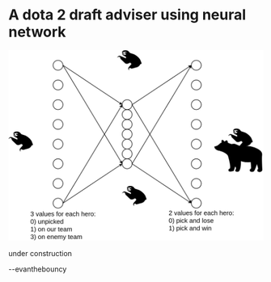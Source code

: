 # A dota 2 draft adviser using neural network


![alt text](https://raw.githubusercontent.com/evanthebouncy/dota_draft_advisor/master/embedded_pix/draw_io_diagram.png)

under construction

<!---

## Word 2 Vec (what is this!?)

Word2Vec is an embedding technique in NLP (natural language proccessing) where,
using a large textual corpus, words are "embedded" into a dense subspace where
"similar" words are closer together. 

https://en.wikipedia.org/wiki/Word2vec

On a high level, given a large body of text (a corpus), two words are
considered "similar" if they have similar context of surrounding words. So for
example, if I have two sentences "I love my cat, he is cute" and "I love my
dog, he is cute", then "cat" and "dog" are similar to each other because they
share the same surrounding word context "I love \_\_\_, he is cute".

As you can see this process can be kind of whacky, because if I had another
sentence in the corpus saying "I love my boyfriend / girlfriend, he/she is
cute" then all of a sudden your boyfriend/girlfriend is similar to that of a
cat/dog. 

However, you would hope that there will be other sentences like "a cat is a
small four legged creature" and "a dog is a small furry companion", so that
overall, on average, "cat" is much similar to "dog" than your "boyfriend /
girlfriend".

## Word 2 Vec with respect to dota

With what word2vec in mind, let us see how this might be a useful notion in
Dota. How might we deem two heros similar to each other? Well, one way to do it
is if they share the same "role" in a team. For example, lion and rhasta are
very similar, both often drafted for being supports with good disables. That
being said, one would expect given a draft, one can substitute out lion for
rhasta, and vice versa.

Consider a draft [lion, ogre, OD, mirana, void], now we can substitute out lion
for rhasta, obtaining [rhasta, ogre, OD, mirana, void]. You see these two
drafts are not substantially different, and for that reason, lion and rhasta
are not substantially different.

Formally, the shared contexts is [ogre, OD, mirana, void] for both rhasta and
lion in the preceeding example. Because their contexts are similar, those two
heros are similar. Over thousands of games, we hope that this primitive notion
of similarity would manifest itself into strong patterns, such that we'll find
many interesting similarities.

## Training Procedure

For the technically inclined, this is the training procedure. Similar to how
W2V is trained, we will use a hero to predict its team. Concretely speaking,
given "lion", can we guess [ogre, OD, mirana, void]?  This almost impossible
task is exactly the training objective for our neural network. We feed it with
"lion", and we demand it to produce the other 4 heros on the team, [ogre, OD,
mirana, void]. 

Specifically, we first "embed" the input lion into a low-dimensional vector
space, say 20 dimension, and use this hidden vector to generate the full team
in turn. At first this embedding might seem like an extra step, but I will now
explain why it is actually very useful!

Remember that both "lion" and "rhasta" are tasked into generating the same
context of [ogre, OD, mirana, void]. By transforming them into a
low-dimensional vector space, we're losing information. That is to say, in the
embedded space, we no longer can remember "lion" and "rhasta" distinctly from
each other. The only way out of this is remembering something more general as
"support with strong disables" in the embedded space, this way the neural
network encodes similar information, but with less bits.  If the embedded
vector space sufficiently small, "lion" and "rhasta" will have no choice but to
be collapsed into similar low dimensional vector. This low dimensional vector,
the "embedding", is then used to generate similar team contexts.

For the really nitty gritty details, the input "lion" is encoded as a 1-hot
vector, where the size of the vector is 121, the total number of dota hero
indexes (some are missing but no matter). The output team [ogre, OD, mirana,
void] is encoded as a multi-hot bag-of-word vector, also of size 121, with 1
occuring at the index of ogre, OD, mirana, and void. The embedded space is
simply a 20 dimensional vector.

So there you have it, 1 hot input of dimension 121, 20 dimensional latent
representation, bag-of-word output of dimension 121. Error is measured as
xentropy on each output bit. Simple enough. 

The resulted embedding can be used for various fun stuff like similarity, or
plotted in 2D if we first reduce the dimension with tsne.

Incidentally, these are the top 4 similar hero to rhasta:

    (0.0, u'Shadow Shaman')
    (0.32796648, u'Keeper of the Light')
    (0.46663746, u'Rubick')
    (0.47017339, u'Dark Willow')
    (0.48853499, u'Lion')
    (0.50325406, u'Jakiro')

As you can see, Lion is not exactly the same, but it seems to be a group of supports.

We can also look at what are the similar hero to axe:

    (0.0, u'Axe')
    (0.3325673, u'Lycan')
    (0.36000824, u'Centaur Warrunner')
    (0.39020795, u'Lich')
    (0.39779869, u'Beastmaster')
    (0.40312102, u'Venomancer')
    (0.40369415, u'Riki')
    (0.4046663, u'Tusk')
    (0.41234338, u'Slardar')
    (0.41594386, u'Undying')

So perhapse a smattering of offlane heros and jungle heros.

You can modify the file query\_embeddings.py for these kind of similarities, you do not need any tensorflow as the embeddings are stored already in hero\_embeddings.p

## Some files and what they do if you want to mess with the code

### scrape_games.py
scrape opendota api for radiant/dire draft and winning team. For this project, only the drafts
are used, the winning / losing are ignored

### scrape_hero.py
scrape the opendota api for hero indexes

### data.py
sample a random team draft and produce the following input-output pairs

1-hot encoded single hero to a bag-of-word (multi-hot) encoded teammate drafts

### model.py
the neural network model as described, see code for more detail, I assume if you're looking at this you know what you're doing. The tricky part is the index-by-index xentropy loss function where some tensorflow hackery happens, the rest is simple enough.

### script_train.py
trains the model, stores the ckpt files under the models/ directory, which
doesn't exist in the repo cuz I didn't want to add the actual models to github,
it's fairly large

### get_embedding.py
save the embedding into a pickle file

### query_embedding.py
Play with this file for different embedding tasks such as finding which heros
are similar to another, also give the 2d t-sne representatino for
visualization. This is the most useful file to look at first.

### hero_embeddings.p
The stored pickle file for trained hero embeddings. You can use it as is, does not require tensorflow as it is already trained and stored here.

### drawings/
Some simple drawing on a html5 canvas. Change the file data\_vis.js to draw different pictures. There are some junk files in this directory I'm too lazy to clean up.

## Related Work
Prior approach such as 

http://federicov.github.io/word-embeddings-and-dota2.html

used Genism(sp?) to obtain an embedding. In our approach we encoded the full
training procedure with tensorflow end-2-end, and visualized the embedding
space with tsne. We also found out that a latent dimension of 50 is too large
as the network learned to memorize the individual heros rather than
generalizing across similar hero roles.

## some system details
Using python 2.7 and tensorflow 1.0.1 so something might not be compatible. This thing trains rather quickly, like 5 minutes or even less on my machine with some Nvidia960 GPU laptop thing.

Enjoy!!

-->

--evanthebouncy
